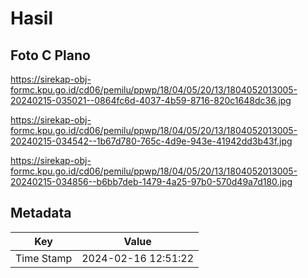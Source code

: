 # Hasil

## Foto C Plano

https://sirekap-obj-formc.kpu.go.id/cd06/pemilu/ppwp/18/04/05/20/13/1804052013005-20240215-035021--0864fc6d-4037-4b59-8716-820c1648dc36.jpg

https://sirekap-obj-formc.kpu.go.id/cd06/pemilu/ppwp/18/04/05/20/13/1804052013005-20240215-034542--1b67d780-765c-4d9e-943e-41942dd3b43f.jpg

https://sirekap-obj-formc.kpu.go.id/cd06/pemilu/ppwp/18/04/05/20/13/1804052013005-20240215-034856--b6bb7deb-1479-4a25-97b0-570d49a7d180.jpg


## Metadata

| Key        | Value               |
| ---------- | ------------------- |
| Time Stamp | 2024-02-16 12:51:22 |



